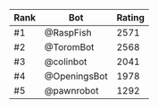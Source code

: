 Rank|Bot|Rating
---|---|---
#1|@RaspFish|2571
#2|@ToromBot|2568
#3|@colinbot|2041
#4|@OpeningsBot|1978
#5|@pawnrobot|1292
